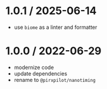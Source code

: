 
1.0.1 / 2025-06-14
==================

 * use `biome` as a linter and formatter

1.0.0 / 2022-06-29
==================

 * modernize code
 * update dependencies
 * rename to `@pirxpilot/nanotiming`
